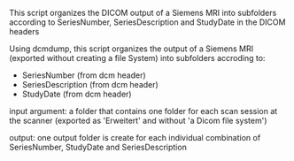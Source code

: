 This script organizes the DICOM output of a Siemens MRI into subfolders according to SeriesNumber, SeriesDescription and StudyDate in the DICOM headers


Using dcmdump, this script organizes the output of a Siemens MRI (exported without creating a file System) into subfolders accroding to:

   - SeriesNumber (from dcm header)
   - SeriesDescription (from dcm header)
   - StudyDate (from dcm header)

input argument: a folder that contains one folder for each scan session at the scanner 
                 (exported as 'Erweitert' and without 'a Dicom file system')

output: one output folder is create for each individual combination of SeriesNumber, StudyDate and SeriesDescription